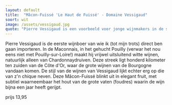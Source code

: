```yaml
---
layout: default
title:  "Mâcon-Fuissé 'Le Haut de Fuissé' - Domaine Vessigaud"
soort: wit
image: /assets/vessigaud.jpg
quote: "Pierre Vessigaud is een voorbeeld voor jonge wijnmakers in de streek. Zijn Bourgognes zijn een must voor de liefhebber van goede Chardonnay"
---
```

<p class="typl8-drop-cap">Pierre Vessigaud is de eerste wijnboer van wie ik (tot mijn trots) direct ben gaan importeren. In de Maconnais, in het gehucht Pouilly (verwar het nou eens niet met Pouilly-sur-Loire!) maakt hij vrijwel uitsluitend witte wijnen, natuurlijk alleen van Chardonnaydruiven. Deze streek ligt honderd kilometer ten zuiden van de Côte d'Or, waar de grote wijnen van de Bourgogne vandaan komen. De stijl van de wijnen van Vessigaud lijkt echter erg op die van z'n chique neven. Deze Mâcon-Fuissé blinkt uit in elegant fruit, met subtiel waarneembaar het hout van de grote vaten (foudres) waarin de wijn bijna een jaar heeft gerijpt.
</p>prijs 13,95

